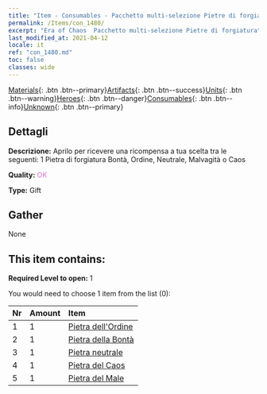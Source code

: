 ```yaml
---
title: "Item - Consumables - Pacchetto multi-selezione Pietre di forgiatura"
permalink: /Items/con_1480/
excerpt: "Era of Chaos  Pacchetto multi-selezione Pietre di forgiatura"
last_modified_at: 2021-04-12
locale: it
ref: "con_1480.md"
toc: false
classes: wide
---
```

 [Materials](/it/Items/){: .btn .btn--primary}[Artifacts](/it/Items/Artifacts/){: .btn .btn--success}[Units](/it/Items/Units/){: .btn .btn--warning}[Heroes](/it/Items/Heroes/){: .btn .btn--danger}[Consumables](/it/Items/Consumables/){: .btn .btn--info}[Unknown](/it/Items/Unknown/){: .btn .btn--primary}

## Dettagli
 **Descrizione:** Aprilo per ricevere una ricompensa a tua scelta tra le seguenti: 1 Pietra di forgiatura Bontà, Ordine, Neutrale, Malvagità o Caos

 **Quality:** <span style="color: #DA70D6">OK</span>

 **Type:** Gift

## Gather

  None

## This item contains:

 **Required Level to open:** 1

 You would need to choose 1 item from the list (0):

  | Nr | Amount |     Item    |
  |:---|:-------|:------------|
  | 1 | 1 | [Pietra dell'Ordine](/it/Items/con_1123/) | 
  | 2 | 1 | [Pietra della Bontà](/it/Items/con_1124/) | 
  | 3 | 1 | [Pietra neutrale](/it/Items/con_1125/) | 
  | 4 | 1 | [Pietra del Caos](/it/Items/con_1126/) | 
  | 5 | 1 | [Pietra del Male](/it/Items/con_1127/) | 
